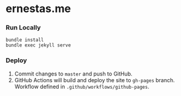 # ernestas.me

### Run Locally
```
bundle install
bundle exec jekyll serve
```

### Deploy
1. Commit changes to `master` and push to GitHub.
1. GitHub Actions will build and deploy the site to `gh-pages` branch.
   Workflow defined in `.github/workflows/github-pages`.
